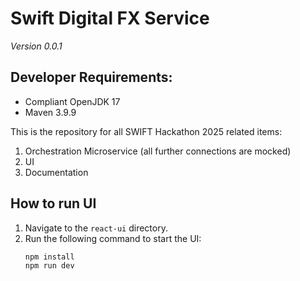 # Swift Digital FX Service

*Version 0.0.1*

## Developer Requirements:

- Compliant OpenJDK 17
- Maven 3.9.9

This is the repository for all SWIFT Hackathon 2025 related items:

1. Orchestration Microservice (all further connections are mocked)
2. UI
3. Documentation




## How to run UI
1. Navigate to the `react-ui` directory.
2. Run the following command to start the UI:
   ```bash
   npm install
   npm run dev
   ```